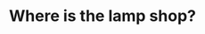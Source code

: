 ---
title: Where is the lamp shop?
image_path: /assets/images/sufi_stories_lamp_shop
gallery: Sufi Stories
---